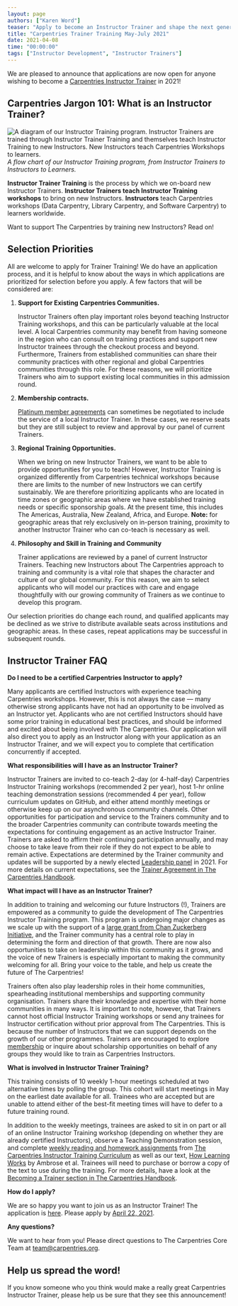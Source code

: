```yaml
---
layout: page
authors: ["Karen Word"]
teaser: "Apply to become an Instructor Trainer and shape the next generation of Carpentries Instructors!"
title: "Carpentries Trainer Training May-July 2021"
date: 2021-04-08
time: "00:00:00"
tags: ["Instructor Development", "Instructor Trainers"]
---
```


We are pleased to announce that applications are now open for anyone wishing to become a [Carpentries Instructor Trainer](https://carpentries.org/trainers/) in 2021!

## Carpentries Jargon 101: What is an Instructor Trainer?

![A diagram of our Instructor Training program. Instructor Trainers are trained through Instructor Trainer Training and themselves teach Instructor Training to new Instructors. New Instructors teach Carpentries Workshops to learners.](/blog/2020/07/instructor-training-program.png)
<br/>_A flow chart of our Instructor Training program, from Instructor Trainers to Instructors to Learners._

**Instructor Trainer Training** is the process by which we on-board new Instructor Trainers. **Instructor Trainers teach Instructor Training workshops** to bring on new Instructors.  **Instructors** teach Carpentries workshops (Data Carpentry, Library Carpentry, and Software Carpentry) to learners worldwide.

Want to support The Carpentries by training new Instructors? Read on!

## Selection Priorities

All are welcome to apply for Trainer Training! We do have an application process, and it
is helpful to know about the ways in which applications are prioritized for selection before you apply. A few factors that will be considered are:

1. **Support for Existing Carpentries Communities.**

    Instructor Trainers often play important roles beyond teaching Instructor Training workshops, and this can be particularly valuable at the local level. A local Carpentries community may benefit from having someone in the region who can consult on training practices and support new Instructor trainees through the checkout process and beyond. Furthermore, Trainers from established communities can share their community practices with other regional and global Carpentries communities through this role. For these reasons, we will prioritize Trainers who aim to support existing local communities in this admission round.

1. **Membership contracts.**

    [Platinum member agreements](https://carpentries.org/membership/) can sometimes be negotiated to include the service of a local Instructor Trainer. In these cases, we reserve seats but they are still subject to review and approval by our panel of current Trainers.

1. **Regional Training Opportunities.**

    When we bring on new Instructor Trainers, we want to be able to provide opportunities for you to teach! However, Instructor Training is organized differently from Carpentries technical workshops because there are limits to the number of new Instructors we can certify sustainably. We are therefore prioritizing applicants who are located in time zones or geographic areas where we have established training needs or specific sponsorship goals. At the present time, this includes The Americas, Australia, New Zealand, Africa, and Europe. **Note:** for geographic areas that rely exclusively on in-person training, proximity to another Instructor Trainer who can co-teach is necessary as well.

1. **Philosophy and Skill in Training and Community**

    Trainer applications are reviewed by a panel of current Instructor Trainers. Teaching new Instructors about The Carpentries approach to training and community is a vital role that shapes the character and culture of our global community. For this reason, we aim to select applicants who will model our practices with care and engage thoughtfully with our growing community of Trainers as we continue to develop this program.

Our selection priorities do change each round, and qualified applicants may be declined as we strive to distribute available seats across institutions and geographic areas. In these cases, repeat applications may be successful in subsequent rounds.


## Instructor Trainer FAQ

**Do I need to be a certified Carpentries Instructor to apply?**

Many applicants are certified Instructors with experience teaching Carpentries workshops. However, this is not always the case — many otherwise strong applicants have not had an opportunity to be involved as an Instructor yet. Applicants who are not certified Instructors should have some prior training in educational best practices, and should be informed and excited about being involved with The Carpentries. Our application will also direct you to apply as an Instructor along with your application as an Instructor Trainer, and we will expect you to complete that certification concurrently if accepted.

**What responsibilities will I have as an Instructor Trainer?**

Instructor Trainers are invited to co-teach 2-day (or 4-half-day) Carpentries Instructor Training workshops (recommended 2 per year), host 1-hr online teaching demonstration sessions (recommended 4 per year), follow curriculum updates on GitHub, and either attend monthly meetings or otherwise keep up on our asynchronous community channels. Other opportunities for participation and service to the Trainers community and to the broader Carpentries community can contribute towards meeting the expectations for continuing engagement as an active Instructor Trainer.  Trainers are asked to affirm their continuing participation annually, and may choose to take leave from their role if they do not expect to be able to remain active. Expectations are determined by the Trainer community and updates will be supported by a newly elected [Leadership panel](https://carpentries.org/blog/2021/03/announcing-new-Trainers-leadership-members/) in 2021. For more details on current expectations, see the [Trainer Agreement in The Carpentries Handbook](https://docs.carpentries.org/topic_folders/instructor_training/duties_agreement.html).

**What impact will I have as an Instructor Trainer?**

In addition to training and welcoming our future Instructors (!), Trainers are empowered as a community to guide the development of The Carpentries Instructor Training program. This program is undergoing major changes as we scale up with the support of a [large grant from Chan Zuckerberg Initiative](https://carpentries.org/blog/2019/11/czi-moore-grant/), and the Trainer community has a central role to play in determining the form and direction of that growth. There are now also opportunities to take on leadership within this community as it grows, and the voice of new Trainers is especially important to making the community welcoming for all. Bring your voice to the table, and help us create the future of The Carpentries!

Trainers often also play leadership roles in their home communities, spearheading institutional memberships and supporting community organisation. Trainers share their knowledge and expertise with their home communities in many ways. It is important to note, however, that Trainers cannot host official Instructor Training workshops or send any trainees for Instructor certification without prior approval from The Carpentries. This is because the number of Instructors that we can support depends on the growth of our other programmes. Trainers are encouraged to explore [membership](https://carpentries.org/membership/) or inquire about scholarship opportunities on behalf of any groups they would like to train as Carpentries Instructors.

**What is involved in Instructor Trainer Training?**

This training consists of 10 weekly 1-hour meetings scheduled at two alternative times by polling the group. This cohort will start meetings in May on the earliest date available for all. Trainees who are accepted but are unable to attend either of the best-fit meeting times will have to defer to a future training round.

In addition to the weekly meetings, trainees are asked to sit in on part or all of an online Instructor Training workshop (depending on whether they are already certified Instructors), observe a Teaching Demonstration session, and complete [weekly reading and homework assignments](https://carpentries.github.io/trainer-training/) from [The Carpentries Instructor Training Curriculum](https://carpentries.github.io/instructor-training/) as well as our text, [How Learning Works](https://www.worldcat.org/title/how-learning-works-seven-research-based-principles-for-smart-teaching/oclc/762968489) by Ambrose et al. Trainees will need to purchase or borrow a copy of the text to use during the training. For more details, have a look at the [Becoming a Trainer section in The Carpentries Handbook](https://docs.carpentries.org/topic_folders/instructor_training/trainers_training.html#trainers-training-program).

**How do I apply?**

We are so happy you want to join us as an Instructor Trainer! The application is [here](https://forms.gle/o9Ja71qwYAaBooYi6). Please apply by [April 22, 2021](https://www.timeanddate.com/worldclock/fixedtime.html?msg=Trainer+Training+Applications+Due&iso=20210422T2359&p1=3926).

**Any questions?**

We want to hear from you! Please direct questions to The Carpentries Core Team at [team@carpentries.org](mailto:team@carpentries.org).

## Help us spread the word!

If you know someone who you think would make a really great Carpentries Instructor Trainer, please help us be sure that they see this announcement!
